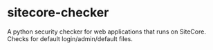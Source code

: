 sitecore-checker
================

A python security checker for web applications that runs on SiteCore. Checks for default login/admin/default files.
